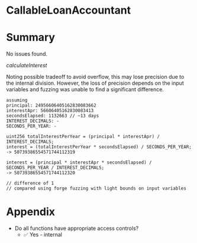 # CallableLoanAccountant

# Summary

No issues found.

_calculateInterest_

Noting possible tradeoff to avoid overflow, this may lose precision due to the internal division. However, the loss of precision depends on the input variables and fuzzing was unable to find a significant difference.

```
assuming
principal: 24956606405162830083662
interestApr: 56606405162830083413
secondsElapsed: 1132663 // ~13 days
INTEREST_DECIMALS: -
SECONDS_PER_YEAR: -

uint256 totalInterestPerYear = (principal * interestApr) / INTEREST_DECIMALS;
interest = (totalInterestPerYear * secondsElapsed) / SECONDS_PER_YEAR;
-> 50739386554571744112319

interest = (principal * interestApr * secondsElapsed) / SECONDS_PER_YEAR / INTEREST_DECIMALS;
-> 50739386554571744112320

// difference of 1
// compared using forge fuzzing with light bounds on input variables
```

# Appendix

- Do all functions have appropriate access controls?
  - ✅ Yes - internal
